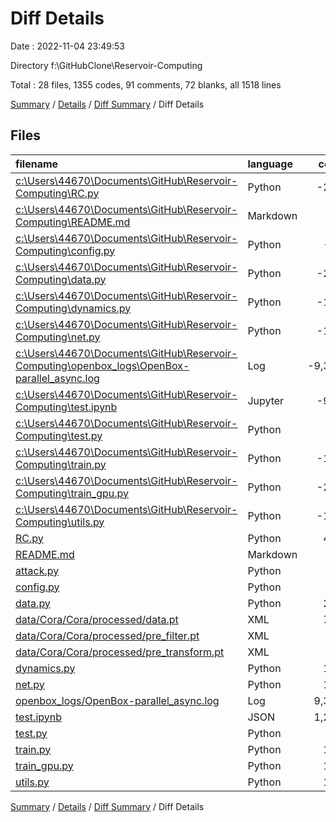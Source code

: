 # Diff Details

Date : 2022-11-04 23:49:53

Directory f:\\GitHubClone\\Reservoir-Computing

Total : 28 files,  1355 codes, 91 comments, 72 blanks, all 1518 lines

[Summary](results.md) / [Details](details.md) / [Diff Summary](diff.md) / Diff Details

## Files
| filename | language | code | comment | blank | total |
| :--- | :--- | ---: | ---: | ---: | ---: |
| [c:\Users\44670\Documents\GitHub\Reservoir-Computing\RC.py](/c:%5CUsers%5C44670%5CDocuments%5CGitHub%5CReservoir-Computing%5CRC.py) | Python | -274 | -86 | -75 | -435 |
| [c:\Users\44670\Documents\GitHub\Reservoir-Computing\README.md](/c:%5CUsers%5C44670%5CDocuments%5CGitHub%5CReservoir-Computing%5CREADME.md) | Markdown | -1 | 0 | -2 | -3 |
| [c:\Users\44670\Documents\GitHub\Reservoir-Computing\config.py](/c:%5CUsers%5C44670%5CDocuments%5CGitHub%5CReservoir-Computing%5Cconfig.py) | Python | -56 | -7 | -14 | -77 |
| [c:\Users\44670\Documents\GitHub\Reservoir-Computing\data.py](/c:%5CUsers%5C44670%5CDocuments%5CGitHub%5CReservoir-Computing%5Cdata.py) | Python | -203 | -27 | -37 | -267 |
| [c:\Users\44670\Documents\GitHub\Reservoir-Computing\dynamics.py](/c:%5CUsers%5C44670%5CDocuments%5CGitHub%5CReservoir-Computing%5Cdynamics.py) | Python | -112 | -31 | -27 | -170 |
| [c:\Users\44670\Documents\GitHub\Reservoir-Computing\net.py](/c:%5CUsers%5C44670%5CDocuments%5CGitHub%5CReservoir-Computing%5Cnet.py) | Python | -115 | -11 | -29 | -155 |
| [c:\Users\44670\Documents\GitHub\Reservoir-Computing\openbox_logs\OpenBox-parallel_async.log](/c:%5CUsers%5C44670%5CDocuments%5CGitHub%5CReservoir-Computing%5Copenbox_logs%5COpenBox-parallel_async.log) | Log | -9,356 | 0 | -1 | -9,357 |
| [c:\Users\44670\Documents\GitHub\Reservoir-Computing\test.ipynb](/c:%5CUsers%5C44670%5CDocuments%5CGitHub%5CReservoir-Computing%5Ctest.ipynb) | Jupyter | -943 | 0 | -1 | -944 |
| [c:\Users\44670\Documents\GitHub\Reservoir-Computing\test.py](/c:%5CUsers%5C44670%5CDocuments%5CGitHub%5CReservoir-Computing%5Ctest.py) | Python | -8 | -8 | -7 | -23 |
| [c:\Users\44670\Documents\GitHub\Reservoir-Computing\train.py](/c:%5CUsers%5C44670%5CDocuments%5CGitHub%5CReservoir-Computing%5Ctrain.py) | Python | -117 | -21 | -22 | -160 |
| [c:\Users\44670\Documents\GitHub\Reservoir-Computing\train_gpu.py](/c:%5CUsers%5C44670%5CDocuments%5CGitHub%5CReservoir-Computing%5Ctrain_gpu.py) | Python | -228 | -22 | -46 | -296 |
| [c:\Users\44670\Documents\GitHub\Reservoir-Computing\utils.py](/c:%5CUsers%5C44670%5CDocuments%5CGitHub%5CReservoir-Computing%5Cutils.py) | Python | -144 | -9 | -25 | -178 |
| [RC.py](/RC.py) | Python | 437 | 174 | 127 | 738 |
| [README.md](/README.md) | Markdown | 1 | 0 | 2 | 3 |
| [attack.py](/attack.py) | Python | 65 | 3 | 18 | 86 |
| [config.py](/config.py) | Python | 63 | 10 | 14 | 87 |
| [data.py](/data.py) | Python | 203 | 27 | 37 | 267 |
| [data/Cora/Cora/processed/data.pt](/data/Cora/Cora/processed/data.pt) | XML | 792 | 0 | 10 | 802 |
| [data/Cora/Cora/processed/pre_filter.pt](/data/Cora/Cora/processed/pre_filter.pt) | XML | 2 | 0 | 0 | 2 |
| [data/Cora/Cora/processed/pre_transform.pt](/data/Cora/Cora/processed/pre_transform.pt) | XML | 2 | 0 | 0 | 2 |
| [dynamics.py](/dynamics.py) | Python | 112 | 31 | 27 | 170 |
| [net.py](/net.py) | Python | 124 | 11 | 29 | 164 |
| [openbox_logs/OpenBox-parallel_async.log](/openbox_logs/OpenBox-parallel_async.log) | Log | 9,356 | 0 | 1 | 9,357 |
| [test.ipynb](/test.ipynb) | JSON | 1,268 | 0 | 1 | 1,269 |
| [test.py](/test.py) | Python | 9 | 8 | 7 | 24 |
| [train.py](/train.py) | Python | 117 | 21 | 22 | 160 |
| [train_gpu.py](/train_gpu.py) | Python | 197 | 19 | 36 | 252 |
| [utils.py](/utils.py) | Python | 164 | 9 | 27 | 200 |

[Summary](results.md) / [Details](details.md) / [Diff Summary](diff.md) / Diff Details